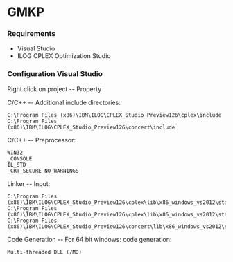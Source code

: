 # GMKP

### Requirements
- Visual Studio
- ILOG CPLEX Optimization Studio

### Configuration Visual Studio

Right click on project -- Property

C/C++ -- Additional include directories:
```
C:\Program Files (x86)\IBM\ILOG\CPLEX_Studio_Preview126\cplex\include
C:\Program Files (x86)\IBM\ILOG\CPLEX_Studio_Preview126\concert\include
```

C/C++ -- Preprocessor:
```
WIN32
_CONSOLE
IL_STD
_CRT_SECURE_NO_WARNINGS
```

Linker -- Input:
```
C:\Program Files (x86)\IBM\ILOG\CPLEX_Studio_Preview126\cplex\lib\x86_windows_vs2012\stat_mda\cplex1260.lib
C:\Program Files (x86)\IBM\ILOG\CPLEX_Studio_Preview126\cplex\lib\x86_windows_vs2012\stat_mda\ilocplex.lib
C:\Program Files (x86)\IBM\ILOG\CPLEX_Studio_Preview126\concert\lib\x86_windows_vs2012\stat_mda\concert.lib
```

Code Generation -- For 64 bit windows: code generation:
```
Multi-threaded DLL (/MD)
```
